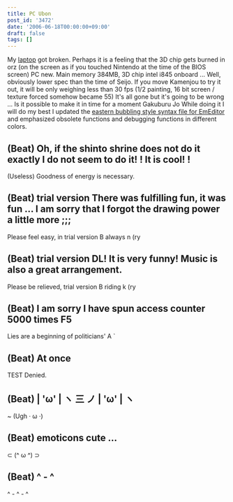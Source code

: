 ```yaml
---
title: PC Ubon
post_id: '3472'
date: '2006-06-18T00:00:00+09:00'
draft: false
tags: []
---
```


My [laptop](/palx190dr) got broken. Perhaps it is a feeling that the 3D chip gets burned in orz (on the screen as if you touched Nintendo at the time of the BIOS screen) PC new. Main memory 384MB, 3D chip intel i845 onboard ... Well, obviously lower spec than the time of Seijo. If you move Kamenjou to try it out, it will be only weighing less than 30 fps (1/2 painting, 16 bit screen / texture forced somehow became 55) It's all gone but it's going to be wrong ... Is it possible to make it in time for a moment Gakuburu Jo While doing it I will do my best I updated the [eastern bubbling style syntax file for EmEditor](/emeditor-danmakufu) and emphasized obsolete functions and debugging functions in different colors.

## (Beat) Oh, if the shinto shrine does not do it exactly I do not seem to do it! ! It is cool! !

(Useless) Goodness of energy is necessary.

## (Beat) trial version There was fulfilling fun, it was fun ... I am sorry that I forgot the drawing power a little more ;;;

Please feel easy, in trial version B always n (ry

## (Beat) trial version DL! It is very funny! Music is also a great arrangement.

Please be relieved, trial version B riding k (ry

## (Beat) I am sorry I have spun access counter 5000 times F5

Lies are a beginning of politicians' A `

## (Beat) At once

TEST Denied.

## (Beat) | 'ω' | ヽ 三 ノ | 'ω' | ヽ

~ (Ugh · ω ·)

## (Beat) emoticons cute ...

⊂ (^ ω ^) ⊃

## (Beat) ^ - ^

^ \- ^ \- ^
